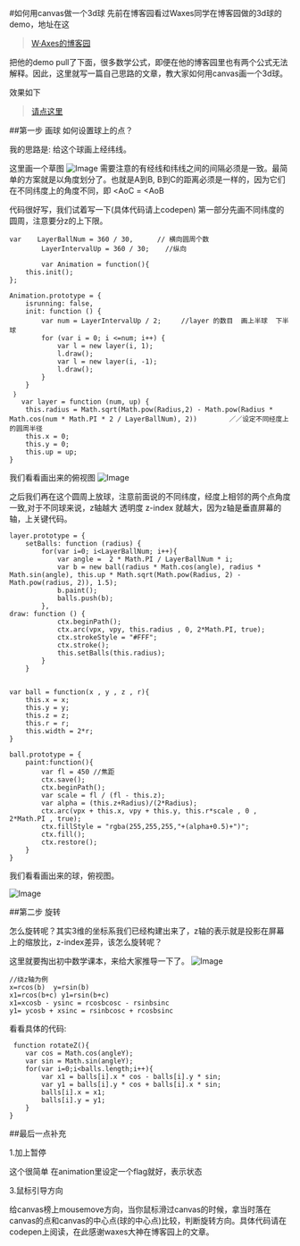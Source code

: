 #如何用canvas做一个3d球
先前在博客园看过Waxes同学在博客园做的3d球的demo，地址在这

> [W·Axes的博客园](http://www.cnblogs.com/axes/p/4960171.html)


把他的demo pull了下面，很多数学公式，即便在他的博客园里也有两个公式无法解释。因此，这里就写一篇自己思路的文章，教大家如何用canvas画一个3d球。

效果如下

> [请点这里](http://codepen.io/shadowwalkerzero/embed/PpaGxb/?height=400&theme-id=0&default-tab=result,result&embed-version=2)

##第一步 画球
如何设置球上的点？
 
我的思路是: 给这个球画上经纬线。

这里画一个草图
 ![Image](https://github.com/FounderIsShadowWalker/particalAniamtion/blob/master/3d/img/pic_1.png)
需要注意的有经线和纬线之间的间隔必须是一致。最简单的方案就是以角度划分了。也就是A到B, B到C的距离必须是一样的，因为它们在不同纬度上的角度不同，即 <AoC = <AoB

代码很好写，我们试着写一下(具体代码请上codepen) 
第一部分先画不同纬度的圆周，注意要分z的上下限。

	var    LayerBallNum = 360 / 30,      // 横向圆周个数
    		LayerIntervalUp = 360 / 30;    //纵向
    		
    		var Animation = function(){
        this.init();
    };

    Animation.prototype = {
        isrunning: false,
        init: function () {
            var num = LayerIntervalUp / 2;     //layer 的数目  画上半球  下半球
            for (var i = 0; i <=num; i++) {
                var l = new layer(i, 1);
                l.draw();
                var l = new layer(i, -1);
                l.draw();
            }
		}
     ｝
       var layer = function (num, up) {
        this.radius = Math.sqrt(Math.pow(Radius,2) - Math.pow(Radius * Math.cos(num * Math.PI * 2 / LayerBallNum), 2))		  ／／设定不同经度上的圆周半径
        this.x = 0;
        this.y = 0;
        this.up = up;
    }
 我们看看画出来的俯视图
 ![Image](https://github.com/FounderIsShadowWalker/particalAniamtion/blob/master/3d/img/pic_2.png)

 
 之后我们再在这个圆周上放球，注意前面说的不同纬度，经度上相邻的两个点角度一致,对于不同球来说，z轴越大 透明度 z-index 就越大，因为z轴是垂直屏幕的轴，上关键代码。

    layer.prototype = {
        setBalls: function (radius) {
            for(var i=0; i<LayerBallNum; i++){
                var angle =  2 * Math.PI / LayerBallNum * i;
                var b = new ball(radius * Math.cos(angle), radius * Math.sin(angle), this.up * Math.sqrt(Math.pow(Radius, 2) - Math.pow(radius, 2)), 1.5);
                b.paint();
                balls.push(b);
            },
	draw: function () {
	            ctx.beginPath();
	            ctx.arc(vpx, vpy, this.radius , 0, 2*Math.PI, true);
	            ctx.strokeStyle = "#FFF";
	            ctx.stroke();
	            this.setBalls(this.radius);
	        }
        }
        
  
    var ball = function(x , y , z , r){
        this.x = x;
        this.y = y;
        this.z = z;
        this.r = r;
        this.width = 2*r;
    }

    ball.prototype = {
        paint:function(){
            var fl = 450 //焦距
            ctx.save();
            ctx.beginPath();
            var scale = fl / (fl - this.z);
            var alpha = (this.z+Radius)/(2*Radius);
            ctx.arc(vpx + this.x, vpy + this.y, this.r*scale , 0 , 2*Math.PI , true);
            ctx.fillStyle = "rgba(255,255,255,"+(alpha+0.5)+")";
            ctx.fill();
            ctx.restore();
        }
    }      

我们看看画出来的球，俯视图。

 ![Image](https://github.com/FounderIsShadowWalker/particalAniamtion/blob/master/3d/img/pic_3.png)

##第二步 旋转

怎么旋转呢？其实3维的坐标系我们已经构建出来了，z轴的表示就是投影在屏幕上的缩放比，z-index差异，该怎么旋转呢？

这里就要掏出初中数学课本，来给大家推导一下了。
 ![Image](https://github.com/FounderIsShadowWalker/particalAniamtion/blob/master/3d/img/pic_4.png)

	//绕z轴为例
	x=rcos(b)  y=rsin(b)
	x1=rcos(b+c) y1=rsin(b+c)
	x1=xcosb - ysinc = rcosbcosc - rsinbsinc  
    y1= ycosb + xsinc = rsinbcosc + rcosbsinc  
    
看看具体的代码:

	 function rotateZ(){
        var cos = Math.cos(angleY);
        var sin = Math.sin(angleY);
        for(var i=0;i<balls.length;i++){
            var x1 = balls[i].x * cos - balls[i].y * sin;
            var y1 = balls[i].y * cos + balls[i].x * sin;
            balls[i].x = x1;
            balls[i].y = y1;
        }
    }    

##最后一点补充

1.加上暂停

这个很简单 在animation里设定一个flag就好，表示状态

3.鼠标引导方向

给canvas榜上mousemove方向，当你鼠标滑过canvas的时候，拿当时落在canvas的点和canvas的中心点(球的中心点)比较，判断旋转方向。具体代码请在codepen上阅读，在此感谢waxes大神在博客园上的文章。